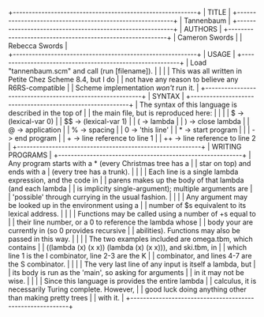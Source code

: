 +----------------------------------------------------------+
| TITLE                                                    |
+----------------------------------------------------------+
| Tannenbaum                                               |
+----------------------------------------------------------+
| AUTHORS                                                  | 
+----------------------------------------------------------+
| Cameron Swords                                           |
| Rebecca Swords                                           |    
+----------------------------------------------------------+
| USAGE                                                    | 
+----------------------------------------------------------+
| Load "tannenbaum.scm" and call (run [filename]).         |
|                                                          |
| This was all written in Petite Chez Scheme 8.4, but I do |
| not have any reason to believe any R6RS-compatible       |
| Scheme implementation *won't* run it.                    |
+----------------------------------------------------------+
| SYNTAX                                                   | 
+----------------------------------------------------------+
| The syntax of this language is described in the top of   |
| the main file, but is reproduced here:                   |
|                                                          |
|  $ -> (lexical-var 0)                                    |
| $$ -> (lexical-var 1)                                    |
|  ( -> lambda                                             |
|  ) -> close lambda                                       |
|  @ -> application                                        |
|  % -> spacing                                            |
|  0 -> 'this line'                                        |
|  * -> start program                                      |
|  | -> end program                                        |
|  + -> line reference to line 1                           |
|  ++ -> line reference to line 2                          |
+----------------------------------------------------------+
| WRITING PROGRAMS                                         |
+----------------------------------------------------------+
| Any program starts with a * (every Christmas tree has a  |
| star on top) and ends with a | (every tree has a trunk). |
|                                                          |
| Each line is a single lambda expression, and the code in |
| parens makes up the body of that lambda (and each lambda |
| is implicity single-argument); multiple arguments are    |
| 'possible' through currying in the usual fashion.        |
|                                                          |
| Any argument may be looked up in the environment using a |
| number of $s equivalent to its lexical address.          |
|                                                          |
| Functions may be called using a number of +s equal to    |
| their line number, or a 0 to reference the lambda whose  |
| body your are currently in (so 0 provides recursive      |
| abilities). Functions may also be passed in this way.    |
|                                                          |
| The two examples included are omega.tbm, which contains  |
| ((lambda (x) (x x)) (lambda (x) (x x))), and ski.tbm, in |
| which line 1 is the I combinator, line 2-3 are the K     |
| combinator, and lines 4-7 are the S combinator.          |
|                                                          |
| The very last line of any input is itself a lambda, but  |
| its body is run as the 'main', so asking for arguments   |
| in it may not be wise.                                   |
|                                                          |
| Since this language is provides the entire lambda        |
| calculus, it is necessarily Turing complete. However,    |
| good luck doing anything other than making pretty trees  |
| with it.                                                 |
+----------------------------------------------------------+
